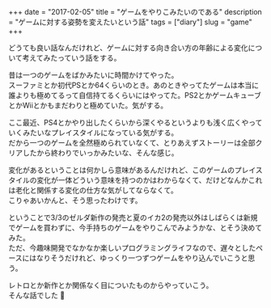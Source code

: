 +++
date        = "2017-02-05"
title       = "ゲームをやりこみたいのである"
description = "ゲームに対する姿勢を変えたいという話"
tags        = ["diary"]
slug        = "game"
+++

どうても良い話なんだけれど、ゲームに対する向き合い方の年齢による変化について考えてみたっていう話をする。

昔は一つのゲームをばかみたいに時間かけてやった。  
スーファミとか初代PSとか64くらいのとき。あのときやってたゲームは本当に誰よりも極めてるって自信持てるくらいにはやってた。PS2とかゲームキューブとかWiiとかもまだわりと極めていた。気がする。

ここ最近、PS4とかやり出したくらいから深くやるというよりも浅く広くやっていくみたいなプレイスタイルになっている気がする。  
だから一つのゲームを全然極められていなくて、とりあえずストーリーは全部クリアしたから終わりでいっかみたいな、そんな感じ。

変化があるということは何かしら意味があるんだけれど、このゲームのプレイスタイルの変化が一体どういう意味を持つのかはわからなくて、だけどなんかこれは老化と関係する変化の仕方な気がしてならなくて。  
こりゃあいかんと、そう思ったわけです。

ということで3/3のゼルダ新作の発売と夏のイカ2の発売以外はしばらくは新規でゲームを買わずに、今手持ちのゲームをやりこんでみようかな、とそう決めてみた。  
ただ、今趣味開発でなかなか楽しいプログラミングライフなので、遅々としたペースにはなりそうだけれど、ゆっくり一つずつゲームをやり込んでいこうと思う。

レトロとか新作とか関係なく目についたものからやっていこう。  
そんな話でした :frog:
